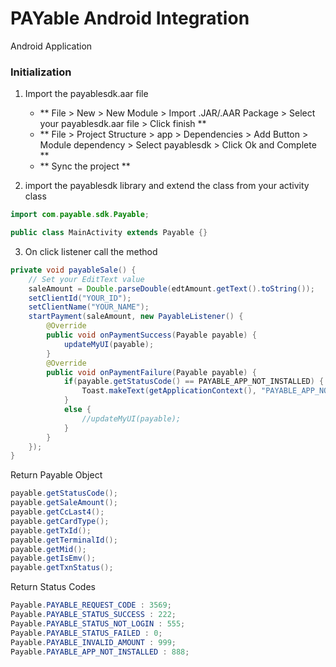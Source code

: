 # PAYable Android Integration
Android Application

### Initialization

1. Import the payablesdk.aar file
    - ** File > New > New Module > Import .JAR/.AAR Package > Select your payablesdk.aar file > Click finish **
    - ** File > Project Structure > app > Dependencies > Add Button > Module dependency > Select payablesdk > Click Ok and Complete **
    - ** Sync the project **

2. import the payablesdk library and extend the class from your activity class

```java
import com.payable.sdk.Payable;

public class MainActivity extends Payable {}
```

3. On click listener call the method

```java
private void payableSale() {
    // Set your EditText value
    saleAmount = Double.parseDouble(edtAmount.getText().toString());
    setClientId("YOUR_ID");
    setClientName("YOUR_NAME");
    startPayment(saleAmount, new PayableListener() {
        @Override
        public void onPaymentSuccess(Payable payable) {
            updateMyUI(payable);
        }
        @Override
        public void onPaymentFailure(Payable payable) {
            if(payable.getStatusCode() == PAYABLE_APP_NOT_INSTALLED) {
                Toast.makeText(getApplicationContext(), "PAYABLE_APP_NOT_INSTALLED", Toast.LENGTH_LONG).show();
            }
            else {
                //updateMyUI(payable);
            }
        }
    });
}
```

Return Payable Object
```java
payable.getStatusCode();
payable.getSaleAmount();
payable.getCcLast4();
payable.getCardType();
payable.getTxId();
payable.getTerminalId();
payable.getMid();
payable.getIsEmv();
payable.getTxnStatus();
```

Return Status Codes
```java
Payable.PAYABLE_REQUEST_CODE : 3569;
Payable.PAYABLE_STATUS_SUCCESS : 222;
Payable.PAYABLE_STATUS_NOT_LOGIN : 555;
Payable.PAYABLE_STATUS_FAILED : 0;
Payable.PAYABLE_INVALID_AMOUNT : 999;
Payable.PAYABLE_APP_NOT_INSTALLED : 888;
```

